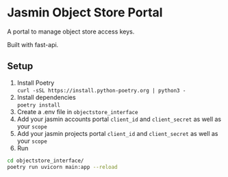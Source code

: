 # Jasmin Object Store Portal
A portal to manage object store access keys.

Built with fast-api.

## Setup
1. Install Poetry  
`curl -sSL https://install.python-poetry.org | python3 -`
2. Install dependencies  
`poetry install`
3. Create a .env file in `objectstore_interface`  
4. Add your jasmin accounts portal `client_id` and `client_secret` as well as your `scope`
5. Add your jasmin projects portal `client_id` and `client_secret` as well as your `scope`
6. Run  
```bash
cd objectstore_interface/
poetry run uvicorn main:app --reload
```